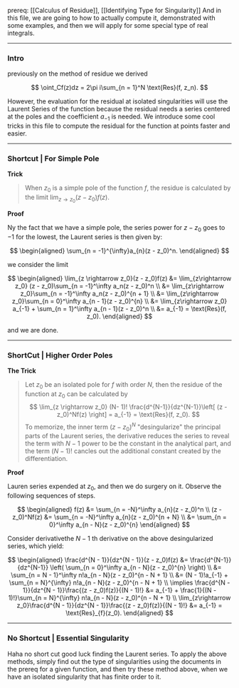 prereq: [[Calculus of Residue]], [[Identifying Type for Singularity]]
And in this file, we are going to how to actually compute it, demonstrated with some examples, and then we will apply for some special type of real integrals. 

---
### **Intro**

previously on the method of residue we derived 

$$
\oint_Cf(z)dz = 2\pi i\sum_{n = 1}^N \text{Res}(f, z_n).
$$

However, the evaluation for the residual at isolated singularities will use the Laurent Series of the function because the residual needs a series centered at the poles and the coefficient $a_{-1}$ is needed. We introduce some cool tricks in this file to compute the residual for the function at points faster and easier. 

---
### **Shortcut | For Simple Pole**

**Trick**
> When $z_0$ is a simple pole of the function $f$, the residue is calculated by the limit $\lim_{z\rightarrow z_0}(z - z_0)f(z)$.


**Proof**

Ny the fact that we have a simple pole, the series power for $z - z_0$ goes to $-1$ for the lowest, the Laurent series is then given by: 

$$
\begin{aligned}
	\sum_{n = -1}^{\infty}a_{n}(z - z_0)^n. 
\end{aligned}
$$

we consider the limit 

$$
\begin{aligned}
	\lim_{z \rightarrow z_0}(z - z_0)f(z) 
	&= \lim_{z\rightarrow z_0} (z - z_0)\sum_{n = -1}^\infty a_n(z - z_0)^n
	\\
	&= \lim_{z\rightarrow z_0}\sum_{n = -1}^\infty a_n(z - z_0)^{n + 1} 
	\\
	&= \lim_{z\rightarrow z_0}\sum_{n = 0}^\infty a_{n - 1}(z - z_0)^{n}
	\\
	&=
	\lim_{z\rightarrow z_0} a_{-1} + \sum_{n = 1}^\infty a_{n - 1}(z - z_0)^n
	\\
	&= a_{-1} = \text{Res}(f, z_0). 
\end{aligned}
$$

and we are done. 

---
### **ShortCut | Higher Order Poles**

**The Trick**
> Let $z_0$ be an isolated pole for $f$ with order $N$, then the residue of the function at $z_0$ can be calculated by 
> $$
> \lim_{z \rightarrow z_0} (N- 1)!
> \frac{d^{N-1}}{dz^{N-1}}\left[
> (z - z_0)^Nf(z)
> \right] = a_{-1} = \text{Res}(f, z_0). 
> $$
> To memorize, the inner term $(z - z_0)^N$ "desingularize" the principal parts of the Laurent series, the derivative reduces the series to reveal the term with $N - 1$ power to be the constant in the analytical part, and the term $(N - 1)!$ cancles out the additional constant created by the differentiation. 

**Proof**

Lauren series expended at $z_0$, and then we do surgery on it. Observe the following sequences of steps. 

$$
\begin{aligned}
	f(z) &= \sum_{n = -N}^\infty a_{n}(z - z_0)^n 
	\\
	(z - z_0)^Nf(z) 
	&= 
	\sum_{n = -N}^\infty a_{n}(z - z_0)^{n + N}
	\\
	&= \sum_{n = 0}^\infty a_{n - N}(z - z_0)^{n}
\end{aligned}
$$

Consider derivativethe $N - 1$ th derivative on the above desingularized series, which yield:  

$$
\begin{aligned}
	\frac{d^{N - 1}}{dz^{N - 1}}(z - z_0)f(z)
	&= 
	\frac{d^{N-1}}{dz^{N-1}} \left(
		\sum_{n = 0}^\infty a_{n - N}(z - z_0)^{n} 
	\right)
	\\
	&= 
	\sum_{n = N - 1}^\infty 
	n!a_{n - N}(z - z_0)^{n - N + 1} 
	\\
	&= (N - 1)!a_{-1} + \sum_{n = N}^{\infty} n!a_{n - N}(z - z_0)^{n - N + 1}
	\\
	\implies 
	\frac{d^{N - 1}}{dz^{N - 1}}\frac{(z - z_0)f(z)}{(N - 1)!}
	&=
	a_{-1} + \frac{1}{(N - 1)!}\sum_{n = N}^{\infty} n!a_{n - N}(z - z_0)^{n - N + 1}
	\\
	\lim_{z\rightarrow z_0}\frac{d^{N - 1}}{dz^{N - 1}}\frac{(z - z_0)f(z)}{(N - 1)!}
	&= a_{-1} = \text{Res}_{f}(z_0). 
\end{aligned}
$$



---
### **No Shortcut | Essential Singularity**

Haha no short cut good luck finding the Laurent series. To apply the above methods, simply find out the type of singularities using the documents in the prereq for a given function, and then try these method above, when we have an isolated singularity that has finite order to it. 
